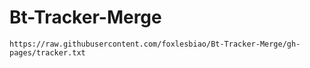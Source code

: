# Bt-Tracker-Merge
```
https://raw.githubusercontent.com/foxlesbiao/Bt-Tracker-Merge/gh-pages/tracker.txt
```
